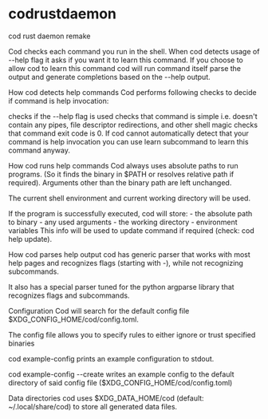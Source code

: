 # codrustdaemon
cod rust daemon remake



Cod checks each command you run in the shell. When cod detects usage of --help flag it asks if you want it to learn this command. If you choose to allow cod to learn this command cod will run command itself parse the output and generate completions based on the --help output.

How cod detects help commands
Cod performs following checks to decide if command is help invocation:

checks if the --help flag is used
checks that command is simple i.e. doesn't contain any pipes, file descriptor redirections, and other shell magic
checks that command exit code is 0.
If cod cannot automatically detect that your command is help invocation you can use learn subcommand to learn this command anyway.

How cod runs help commands
Cod always uses absolute paths to run programs. (So it finds the binary in $PATH or resolves relative path if required). Arguments other than the binary path are left unchanged.

The current shell environment and current working directory will be used.

If the program is successfully executed, cod will store: - the absolute path to binary - any used arguments - the working directory - environment variables This info will be used to update command if required (check: cod help update).

How cod parses help output
cod has generic parser that works with most help pages and recognizes flags (starting with -), while not recognizing subcommands.

It also has a special parser tuned for the python argparse library that recognizes flags and subcommands.

Configuration
Cod will search for the default config file $XDG_CONFIG_HOME/cod/config.toml.

The config file allows you to specify rules to either ignore or trust specified binaries

cod example-config prints an example configuration to stdout.

cod example-config --create writes an example config to the default directory of said config file ($XDG_CONFIG_HOME/cod/config.toml)

Data directories
cod uses $XDG_DATA_HOME/cod (default: ~/.local/share/cod) to store all generated data files.